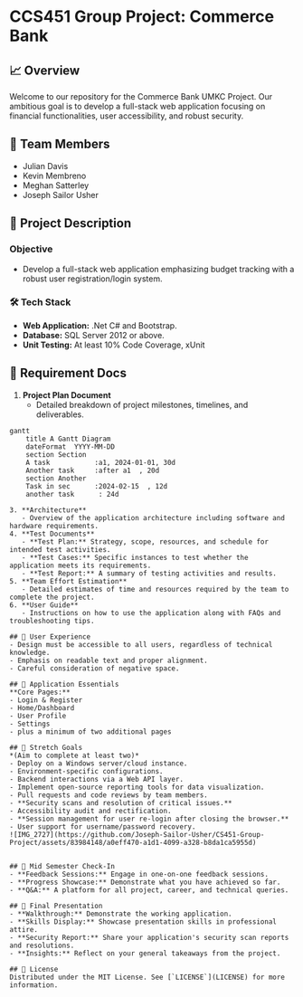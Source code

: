 # CCS451 Group Project: Commerce Bank

## 📈 Overview
Welcome to our repository for the Commerce Bank UMKC Project. Our ambitious goal is to develop a full-stack web application focusing on financial functionalities, user accessibility, and robust security.

## 👥 Team Members
- Julian Davis
- Kevin Membreno
- Meghan Satterley
- Joseph Sailor Usher

## 🌟 Project Description
### Objective
- Develop a full-stack web application emphasizing budget tracking with a robust user registration/login system.

### 🛠️ Tech Stack
- **Web Application:** .Net C# and Bootstrap.
- **Database:** SQL Server 2012 or above.
- **Unit Testing:** At least 10% Code Coverage, xUnit

## 📑 Requirement Docs
1. **Project Plan Document**
   - Detailed breakdown of project milestones, timelines, and deliverables.
```mermaid
gantt
    title A Gantt Diagram
    dateFormat  YYYY-MM-DD
    section Section
    A task           :a1, 2024-01-01, 30d
    Another task     :after a1  , 20d
    section Another
    Task in sec      :2024-02-15  , 12d
    another task      : 24d

3. **Architecture**
   - Overview of the application architecture including software and hardware requirements.
4. **Test Documents**
   - **Test Plan:** Strategy, scope, resources, and schedule for intended test activities.
   - **Test Cases:** Specific instances to test whether the application meets its requirements.
   - **Test Report:** A summary of testing activities and results.
5. **Team Effort Estimation**
   - Detailed estimates of time and resources required by the team to complete the project.
6. **User Guide**
   - Instructions on how to use the application along with FAQs and troubleshooting tips.

## 🎨 User Experience
- Design must be accessible to all users, regardless of technical knowledge.
- Emphasis on readable text and proper alignment.
- Careful consideration of negative space.

## 📃 Application Essentials
**Core Pages:**
- Login & Register
- Home/Dashboard
- User Profile
- Settings
- plus a minimum of two additional pages

## 🚀 Stretch Goals
*(Aim to complete at least two)*
- Deploy on a Windows server/cloud instance.
- Environment-specific configurations.
- Backend interactions via a Web API layer.
- Implement open-source reporting tools for data visualization.
- Pull requests and code reviews by team members.
- **Security scans and resolution of critical issues.**
- Accessibility audit and rectification.
- **Session management for user re-login after closing the browser.**
- User support for username/password recovery.
![IMG_2727](https://github.com/Joseph-Sailor-Usher/CS451-Group-Project/assets/83984148/a0eff470-a1d1-4099-a328-b8da1ca5955d)


## 📅 Mid Semester Check-In
- **Feedback Sessions:** Engage in one-on-one feedback sessions.
- **Progress Showcase:** Demonstrate what you have achieved so far.
- **Q&A:** A platform for all project, career, and technical queries.

## 🎤 Final Presentation
- **Walkthrough:** Demonstrate the working application.
- **Skills Display:** Showcase presentation skills in professional attire.
- **Security Report:** Share your application's security scan reports and resolutions.
- **Insights:** Reflect on your general takeaways from the project.

## 📜 License
Distributed under the MIT License. See [`LICENSE`](LICENSE) for more information.
